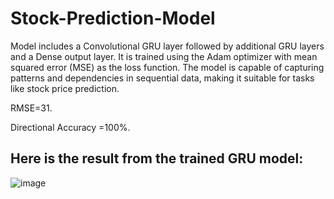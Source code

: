 # Stock-Prediction-Model
Model includes a Convolutional GRU layer followed by additional GRU layers and a Dense output layer. It is trained using the Adam optimizer with mean squared error (MSE) as the loss function. The model is capable of capturing patterns and dependencies in sequential data, making it suitable for tasks like stock price prediction.

RMSE=31.

Directional Accuracy =100%.


## Here is the result from the trained GRU model:
![image](https://github.com/Aryanthelord/stock_prediciton/assets/107427258/be433618-7402-42af-8232-3ec825af3c89)
